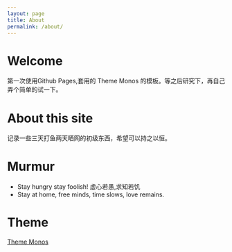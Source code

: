 ```yaml
---
layout: page
title: About
permalink: /about/
---
```


# Welcome
第一次使用Github Pages,套用的 Theme Monos 的模板。等之后研究下，再自己弄个简单的试一下。

# About this site
记录一些三天打鱼两天晒网的初级东西，希望可以持之以恒。

# Murmur
- Stay hungry stay foolish! 虚心若愚,求知若饥
- Stay at home, free minds, time slows, love remains.

# Theme
[Theme Monos](http://jekyllthemes.org/themes/monos/)
